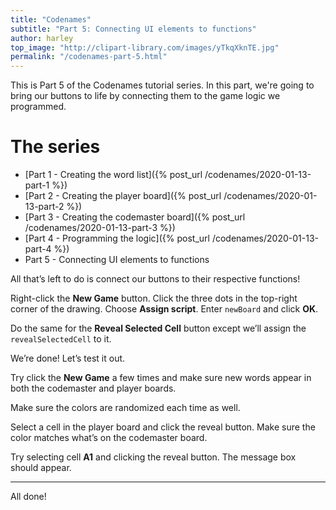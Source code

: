 ```yaml
---
title: "Codenames"
subtitle: "Part 5: Connecting UI elements to functions"
author: harley
top_image: "http://clipart-library.com/images/yTkqXknTE.jpg"
permalink: "/codenames-part-5.html"
---
```

This is Part 5 of the Codenames tutorial series. In this part, we're going to bring our buttons to life by connecting them to the game logic we programmed.

# The series
* [Part 1 - Creating the word list]({% post_url /codenames/2020-01-13-part-1 %})
* [Part 2 - Creating the player board]({% post_url /codenames/2020-01-13-part-2 %})
* [Part 3 - Creating the codemaster board]({% post_url /codenames/2020-01-13-part-3 %})
* [Part 4 - Programming the logic]({% post_url /codenames/2020-01-13-part-4 %})
* Part 5 - Connecting UI elements to functions

All that’s left to do is connect our buttons to their respective functions!

Right-click the **New Game** button. Click the three dots in the top-right corner of the drawing. Choose **Assign script**. Enter `newBoard` and click **OK**.

Do the same for the **Reveal Selected Cell** button except we’ll assign the `revealSelectedCell` to it.

We’re done! Let’s test it out.

Try click the **New Game** a few times and make sure new words appear in both the codemaster and player boards. 

Make sure the colors are randomized each time as well. 

Select a cell in the player board and click the reveal button. Make sure the color matches what’s on the codemaster board. 

Try selecting cell **A1** and clicking the reveal button. The message box should appear.

--------
All done!